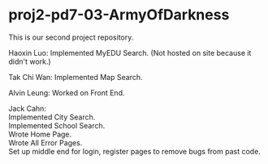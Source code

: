 proj2-pd7-03-ArmyOfDarkness
===========================

This is our second project repository. 

Haoxin Luo: 
Implemented MyEDU Search. (Not hosted on site because it didn't work.)

Tak Chi Wan: 
Implemented Map Search. 

Alvin Leung: 
Worked on Front End. 

Jack Cahn:  
Implemented City Search.  
Implemented School Search.   
Wrote Home Page.   
Wrote All Error Pages.   
Set up middle end for login, register pages to remove bugs from past code.   
